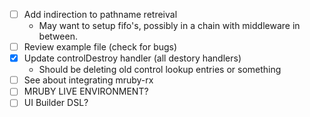 - [ ] Add indirection to pathname retreival
  + May want to setup fifo's, possibly in a chain with middleware in between.
- [ ] Review example file (check for bugs)
- [x] Update controlDestroy handler (all destory handlers)
  + Should be deleting old control lookup entries or something
- [ ] See about integrating mruby-rx
- [ ] MRUBY LIVE ENVIRONMENT?
- [ ] UI Builder DSL?
